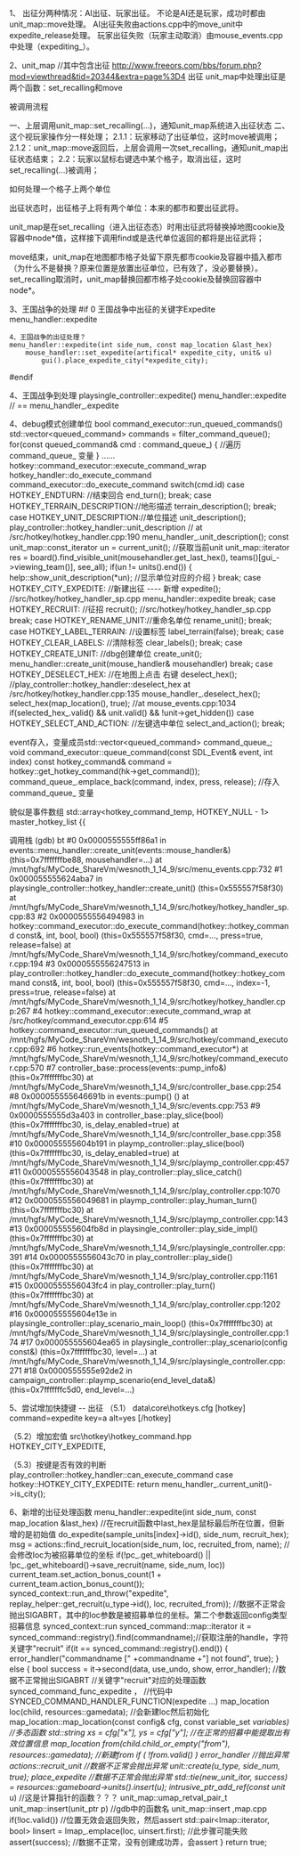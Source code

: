 1、
出征分两种情况：AI出征、玩家出征。
不论是AI还是玩家，成功时都由unit_map::move处理。
AI出征失败由actions.cpp中的move_unit中expedite_release处理。
玩家出征失败（玩家主动取消）由mouse_events.cpp中处理（expediting_）。

2、unit_map //其中包含出征
http://www.freeors.com/bbs/forum.php?mod=viewthread&tid=20344&extra=page%3D4
出征
unit_map中处理出征是两个函数：set_recalling和move

被调用流程

一、上层调用unit_map::set_recalling(...)，通知unit_map系统进入出征状态
二、这个视玩家操作分一样处理；
2.1.1：玩家移动了出征单位，这时move被调用；
2.1.2：unit_map::move返回后，上层会调用一次set_recalling，通知unit_map出征状态结束；
2.2：玩家以鼠标右键选中某个格子，取消出征，这时set_recalling(...)被调用；

如何处理一个格子上两个单位

出征状态时，出征格子上将有两个单位：本来的都市和要出征武将。

unit_map是在set_recalling（进入出征态态）时用出征武将替换掉地图cookie及容器中node*值，这样接下调用find或是迭代单位返回的都将是出征武将；

move结束，unit_map在地图都市格子处留下原先都市cookie及容器中插入都市（为什么不是替换？原来位置是放置出征单位，已有效了，没必要替换）。set_recalling取消时，unit_map替换回都市格子处cookie及替换回容器中node*。

3、王国战争的处理
#if 0
    王国战争中出征的关键字Expedite
    menu_handler::expedite

    4、王国战争的出征处理？
    menu_handler::expedite(int side_num, const map_location &last_hex)
        mouse_handler::set_expedite(artifical* expedite_city, unit& u)
            gui().place_expedite_city(*expedite_city);
#endif

4、王国战争到处理
playsingle_controller::expedite()
    menu_handler::expedite // == menu_handler_.expedite

4、debug模式创建单位
bool command_executor::run_queued_commands()
	std::vector<queued_command> commands = filter_command_queue();
        for(const queued_command& cmd : command_queue_) {  //遍历 command_queue_ 变量
        }
    ......
    hotkey::command_executor::execute_command_wrap
        hotkey_handler::do_execute_command
            command_executor::do_execute_command
                switch(cmd.id)
                case HOTKEY_ENDTURN: //结束回合
                    end_turn();
                    break;
                case HOTKEY_TERRAIN_DESCRIPTION://地形描述
                    terrain_description();
                    break;
                case HOTKEY_UNIT_DESCRIPTION://单位描述
                    unit_description();
                    play_controller::hotkey_handler::unit_description // at /src/hotkey/hotkey_handler.cpp:190
                        menu_handler_.unit_description();
                            const unit_map::const_iterator un = current_unit(); //获取当前unit
                                unit_map::iterator res = board().find_visible_unit(mousehandler.get_last_hex(), teams()[gui_->viewing_team()], see_all);
                            if(un != units().end()) {
                                help::show_unit_description(*un);  //显示单位对应的介绍
                            }
                    break;
                case HOTKEY_CITY_EXPEDITE: //新建出征 ---- 新增
                    expedite(); //src/hotkey/hotkey_handler_sp.cpp
                        menu_handler::expedite
			        break;
                case HOTKEY_RECRUIT:      //征招
                    recruit(); //src/hotkey/hotkey_handler_sp.cpp
                    break;
                case HOTKEY_RENAME_UNIT://重命名单位
                    rename_unit();
                    break;
                case HOTKEY_LABEL_TERRAIN: //设置标签
                    label_terrain(false);
                    break;
                case HOTKEY_CLEAR_LABELS: //清除标签
                    clear_labels();
                    break;
                case HOTKEY_CREATE_UNIT:  //dbg创建单位
                    create_unit();
                        menu_handler::create_unit(mouse_handler& mousehandler)
                    break;
                case HOTKEY_DESELECT_HEX: //在地图上点击 右键
                    deselect_hex(); //play_controller::hotkey_handler::deselect_hex at /src/hotkey/hotkey_handler.cpp:135
                        mouse_handler_.deselect_hex();
                            select_hex(map_location(), true);  //at mouse_events.cpp:1034
                                if(selected_hex_.valid() && unit.valid() && !unit->get_hidden())
                case HOTKEY_SELECT_AND_ACTION: //左键选中单位
                    select_and_action();
                    break;


event存入，变量成员std::vector<queued_command> command_queue_;
void command_executor::queue_command(const SDL_Event& event, int index)
    const hotkey_command& command = hotkey::get_hotkey_command(hk->get_command());
    command_queue_.emplace_back(command, index, press, release);  //存入 command_queue_ 变量

貌似是事件数组
std::array<hotkey_command_temp, HOTKEY_NULL - 1> master_hotkey_list {{

调用栈
(gdb) bt
#0  0x0000555555ff86a1 in events::menu_handler::create_unit(events::mouse_handler&) (this=0x7fffffffbe88, mousehandler=...)
    at /mnt/hgfs/MyCode_ShareVm/wesnoth_1_14_9/src/menu_events.cpp:732
#1  0x000055555624aba7 in playsingle_controller::hotkey_handler::create_unit() (this=0x555557f58f30)
    at /mnt/hgfs/MyCode_ShareVm/wesnoth_1_14_9/src/hotkey/hotkey_handler_sp.cpp:83
#2  0x0000555556494983 in hotkey::command_executor::do_execute_command(hotkey::hotkey_command const&, int, bool, bool)
    (this=0x555557f58f30, cmd=..., press=true, release=false)
    at /mnt/hgfs/MyCode_ShareVm/wesnoth_1_14_9/src/hotkey/command_executor.cpp:194
#3  0x0000555556247513 in play_controller::hotkey_handler::do_execute_command(hotkey::hotkey_command const&, int, bool, bool)
    (this=0x555557f58f30, cmd=..., index=-1, press=true, release=false)
    at /mnt/hgfs/MyCode_ShareVm/wesnoth_1_14_9/src/hotkey/hotkey_handler.cpp:267
#4  hotkey::command_executor::execute_command_wrap
    at /src/hotkey/command_executor.cpp:614
#5  hotkey::command_executor::run_queued_commands()
    at /mnt/hgfs/MyCode_ShareVm/wesnoth_1_14_9/src/hotkey/command_executor.cpp:692
#6  hotkey::run_events(hotkey::command_executor*)
    at /mnt/hgfs/MyCode_ShareVm/wesnoth_1_14_9/src/hotkey/command_executor.cpp:570
#7  controller_base::process(events::pump_info&) (this=0x7fffffffbc30)
    at /mnt/hgfs/MyCode_ShareVm/wesnoth_1_14_9/src/controller_base.cpp:254
#8  0x000055555646691b in events::pump() () at /mnt/hgfs/MyCode_ShareVm/wesnoth_1_14_9/src/events.cpp:753
#9  0x0000555555d3a403 in controller_base::play_slice(bool) (this=0x7fffffffbc30, is_delay_enabled=true)
    at /mnt/hgfs/MyCode_ShareVm/wesnoth_1_14_9/src/controller_base.cpp:358
#10 0x000055555604b191 in playmp_controller::play_slice(bool) (this=0x7fffffffbc30, is_delay_enabled=true)
    at /mnt/hgfs/MyCode_ShareVm/wesnoth_1_14_9/src/playmp_controller.cpp:457
#11 0x0000555556043548 in play_controller::play_slice_catch() (this=0x7fffffffbc30)
    at /mnt/hgfs/MyCode_ShareVm/wesnoth_1_14_9/src/play_controller.cpp:1070
#12 0x0000555556049681 in playmp_controller::play_human_turn() (this=0x7fffffffbc30)
    at /mnt/hgfs/MyCode_ShareVm/wesnoth_1_14_9/src/playmp_controller.cpp:143
#13 0x000055555604fb8d in playsingle_controller::play_side_impl() (this=0x7fffffffbc30)
    at /mnt/hgfs/MyCode_ShareVm/wesnoth_1_14_9/src/playsingle_controller.cpp:391
#14 0x0000555556043c70 in play_controller::play_side() (this=0x7fffffffbc30)
    at /mnt/hgfs/MyCode_ShareVm/wesnoth_1_14_9/src/play_controller.cpp:1161
#15 0x0000555556043fc4 in play_controller::play_turn() (this=0x7fffffffbc30)
    at /mnt/hgfs/MyCode_ShareVm/wesnoth_1_14_9/src/play_controller.cpp:1202
#16 0x000055555604e13e in playsingle_controller::play_scenario_main_loop() (this=0x7fffffffbc30)
    at /mnt/hgfs/MyCode_ShareVm/wesnoth_1_14_9/src/playsingle_controller.cpp:174
#17 0x000055555604ea65 in playsingle_controller::play_scenario(config const&) (this=0x7fffffffbc30, level=...)
    at /mnt/hgfs/MyCode_ShareVm/wesnoth_1_14_9/src/playsingle_controller.cpp:271
#18 0x0000555555e92de2 in campaign_controller::playmp_scenario(end_level_data&) (this=0x7fffffffc5d0, end_level=...)


5、尝试增加快捷键 -- 出征
（5.1）
data\core\hotkeys.cfg
[hotkey]
    command=expedite
    key=a
    alt=yes
[/hotkey]

（5.2）增加宏值
src\hotkey\hotkey_command.hpp
HOTKEY_CITY_EXPEDITE,

（5.3）按键是否有效的判断
play_controller::hotkey_handler::can_execute_command
    case hotkey::HOTKEY_CITY_EXPEDITE:
		return menu_handler_.current_unit()->is_city();

6、新增的出征处理函数
menu_handler::expedite(int side_num, const map_location &last_hex) //在recruit函数中last_hex是鼠标最后所在位置，但新增的是初始值
        do_expedite(sample_units[index]->id(), side_num, recruit_hex);
        msg = actions::find_recruit_location(side_num, loc, recruited_from, name);     //会修改loc为被招募单位的坐标
        if(!pc_.get_whiteboard() || !pc_.get_whiteboard()->save_recruit(name, side_num, loc))
            current_team.set_action_bonus_count(1 + current_team.action_bonus_count());
            synced_context::run_and_throw("expedite", replay_helper::get_recruit(u_type->id(), loc, recruited_from));  //数据不正常会抛出SIGABRT，其中的loc参数是被招募单位的坐标。第二个参数返回config类型招募信息
                synced_context::run
                    synced_command::map::iterator it = synced_command::registry().find(commandname);//获取注册的handle，字符关键字"recruit"
                    if(it == synced_command::registry().end()) {
                        error_handler("commandname [" +commandname +"] not found", true);
                    }
                    else {
                        bool success = it->second(data, use_undo, show, error_handler); //数据不正常抛出SIGABRT
                        //关键字"recruit"对应的处理函数 synced_command_func_expedite ，
                        //代码中 SYNCED_COMMAND_HANDLER_FUNCTION(expedite ...)
                            map_location loc(child, resources::gamedata);            //会新建loc然后初始化
                                map_location::map_location(const config& cfg, const variable_set *variables) //多态函数
                                    std::string xs = cfg["x"], ys = cfg["y"];  //在正常的招募中能提取出有效位置信息
	                        map_location from(child.child_or_empty("from"), resources::gamedata); //新建from
                            if ( !from.valid() )
                                error_handler //抛出异常
                            actions::recruit_unit //数据不正常会抛出异常
                                unit::create(u_type, side_num, true);
                                place_expedite  //数据不正常会抛出异常
                                    std::tie(new_unit_itor, success) = resources::gameboard->units().insert(u);
                                        intrusive_ptr_add_ref(const unit* u) //这是计算指针的函数？？？
                                        unit_map::umap_retval_pair_t unit_map::insert(unit_ptr p) //gdb中的函数名 unit_map::insert  ,map.cpp
                                            if(!loc.valid())   //位置无效会返回失败，然后assert
                                            std::pair<lmap::iterator, bool> linsert = lmap_.emplace(loc, uinsert.first); //此步骤可能失败
                                    assert(success); //数据不正常，没有创建成功弄，会assert
                    }
            return true;